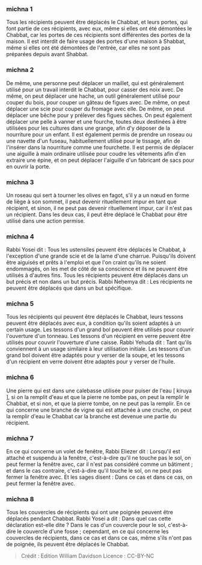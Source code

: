 
### michna 1
Tous les récipients peuvent être déplacés le Chabbat, et leurs portes, qui font partie de ces récipients, avec eux, même si elles ont été démontées le Chabbat, car les portes de ces récipients sont différentes des portes de la maison. Il est interdit de faire usage des portes d'une maison à Shabbat, même si elles ont été démontées de l'entrée, car elles ne sont pas préparées depuis avant Shabbat.

### michna 2
De même, une personne peut déplacer un maillet, qui est généralement utilisé pour un travail interdit le Chabbat, pour casser des noix avec. De même, on peut déplacer une hache, un outil généralement utilisé pour couper du bois, pour couper un gâteau de figues avec. De même, on peut déplacer une scie pour couper du fromage avec elle. De même, on peut déplacer une bêche pour y prélever des figues sèches. On peut également déplacer une pelle à vanner et une fourche, toutes deux destinées à être utilisées pour les cultures dans une grange, afin d'y déposer de la nourriture pour un enfant. Il est également permis de prendre un roseau ou une navette d'un fuseau, habituellement utilisé pour le tissage, afin de l'insérer dans la nourriture comme une fourchette. Il est permis de déplacer une aiguille à main ordinaire utilisée pour coudre les vêtements afin d'en extraire une épine, et on peut déplacer l'aiguille d'un fabricant de sacs pour en ouvrir la porte.

### michna 3
Un roseau qui sert à tourner les olives en fagot, s'il y a un nœud en forme de liège à son sommet, il peut devenir rituellement impur en tant que récipient, et sinon, il ne peut pas devenir rituellement impur, car il n'est pas un récipient. Dans les deux cas, il peut être déplacé le Chabbat pour être utilisé dans une action permise.

### michna 4
Rabbi Yosei dit : Tous les ustensiles peuvent être déplacés le Chabbat, à l'exception d'une grande scie et de la lame d'une charrue. Puisqu'ils doivent être aiguisés et prêts à l'emploi et que l'on craint qu'ils ne soient endommagés, on les met de côté de sa conscience et ils ne peuvent être utilisés à d'autres fins. Tous les récipients peuvent être déplacés dans un but précis et non dans un but précis. Rabbi Neḥemya dit : Les récipients ne peuvent être déplacés que dans un but spécifique.

### michna 5
Tous les récipients qui peuvent être déplacés le Chabbat, leurs tessons peuvent être déplacés avec eux, à condition qu'ils soient adaptés à un certain usage. Les tessons d'un grand bol peuvent être utilisés pour couvrir l'ouverture d'un tonneau. Les tessons d'un récipient en verre peuvent être utilisés pour couvrir l'ouverture d'une caisse. Rabbi Yehuda dit : Tant qu'ils conviennent à un usage similaire à leur utilisation initiale. Les tessons d'un grand bol doivent être adaptés pour y verser de la soupe, et les tessons d'un récipient en verre doivent être adaptés pour y verser de l'huile.

### michna 6
Une pierre qui est dans une calebasse utilisée pour puiser de l'eau [ kiruya ], si on la remplit d'eau et que la pierre ne tombe pas, on peut la remplir le Chabbat, et si non, et que la pierre tombe, on ne peut pas la remplir. En ce qui concerne une branche de vigne qui est attachée à une cruche, on peut la remplir d'eau le Chabbat car la branche est devenue une partie du récipient.

### michna 7
En ce qui concerne un volet de fenêtre, Rabbi Eliezer dit : Lorsqu'il est attaché et suspendu à la fenêtre, c'est-à-dire qu'il ne touche pas le sol, on peut fermer la fenêtre avec, car il n'est pas considéré comme un bâtiment ; et dans le cas contraire, c'est-à-dire qu'il touche le sol, on ne peut pas fermer la fenêtre avec. Et les sages disent : Dans ce cas et dans ce cas, on peut fermer la fenêtre avec.

### michna 8
Tous les couvercles de récipients qui ont une poignée peuvent être déplacés pendant Chabbat. Rabbi Yosei a dit : Dans quel cas cette déclaration est-elle dite ? Dans le cas d'un couvercle pour le sol, c'est-à-dire le couvercle d'une fosse ; cependant, en ce qui concerne les couvercles de récipients, dans ce cas et dans ce cas, même s'ils n'ont pas de poignée, ils peuvent être déplacés le Chabbat.

>Crédit : Edition William Davidson
>Licence : CC-BY-NC